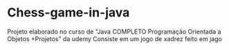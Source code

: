 # Chess-game-in-java
Projeto elaborado no curso de  "Java COMPLETO Programação Orientada a Objetos +Projetos" da udemy
Consiste em um jogo de xadrez feito em jago 
